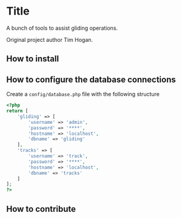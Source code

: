 # Title

A bunch of tools to assist gliding operations.

Original project author Tim Hogan.

## How to install

## How to configure the database connections
Create a `config/database.php` file with the following structure  
```php
<?php
return [
    'gliding' => [
        'username' => 'admin',
        'password' => '****',
        'hostname' => 'localhost',
        'dbname' => 'gliding'
    ],
    'tracks' => [
        'username' => 'track',
        'password' => '****',
        'hostname' => 'localhost',
        'dbname' => 'tracks'
    ]
];
?>
```

## How to contribute
